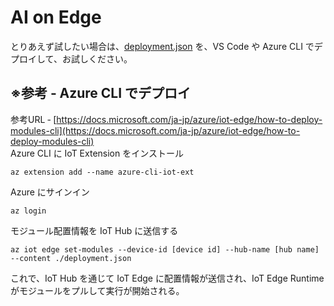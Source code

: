 # AI on Edge 
とりあえず試したい場合は、[deployment.json](./deployment.json)  を、VS Code や Azure CLI でデプロイして、お試しください。 
## ※参考 ‐ Azure CLI でデプロイ 
参考URL ‐ [https://docs.microsoft.com/ja-jp/azure/iot-edge/how-to-deploy-modules-cli](https://docs.microsoft.com/ja-jp/azure/iot-edge/how-to-deploy-modules-cli)  
Azure CLI に IoT Extension をインストール 
```script
az extension add --name azure-cli-iot-ext
```
Azure にサインイン 
```script
az login
```

モジュール配置情報を IoT Hub に送信する 
```script
az iot edge set-modules --device-id [device id] --hub-name [hub name] --content ./deployment.json
```
これで、IoT Hub を通じて IoT Edge に配置情報が送信され、IoT Edge Runtime がモジュールをプルして実行が開始される。